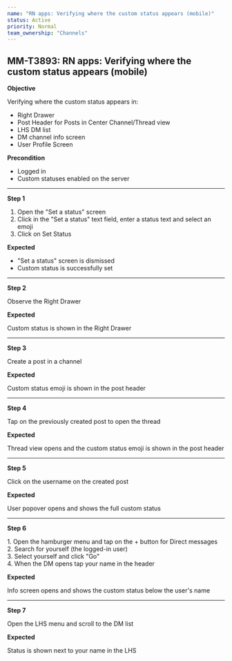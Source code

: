 ```yaml
---
name: "RN apps: Verifying where the custom status appears (mobile)"
status: Active
priority: Normal
team_ownership: "Channels"
---
```


## MM-T3893: RN apps: Verifying where the custom status appears (mobile)

**Objective**

Verifying where the custom status appears in:

- Right Drawer
- Post Header for Posts in Center Channel/Thread view
- LHS DM list
- DM channel info screen
- User Profile Screen

**Precondition**

- Logged in
- Custom statuses enabled on the server

---

**Step 1**

1. Open the "Set a status" screen
2. Click in the "Set a status" text field, enter a status text and select an emoji
3. Click on Set Status

**Expected**

- "Set a status" screen is dismissed
- Custom status is successfully set

---

**Step 2**

Observe the Right Drawer

**Expected**

Custom status is shown in the Right Drawer

---

**Step 3**

Create a post in a channel

**Expected**

Custom status emoji is shown in the post header

---

**Step 4**

Tap on the previously created post to open the thread

**Expected**

Thread view opens and the custom status emoji is shown in the post header

---

**Step 5**

Click on the username on the created post

**Expected**

User popover opens and shows the full custom status

---

**Step 6**

1\. Open the hamburger menu and tap on the + button for Direct messages\
2\. Search for yourself (the logged-in user)\
3\. Select yourself and click "Go"\
4\. When the DM opens tap your name in the header

**Expected**

Info screen opens and shows the custom status below the user's name

---

**Step 7**

Open the LHS menu and scroll to the DM list

**Expected**

Status is shown next to your name in the LHS
